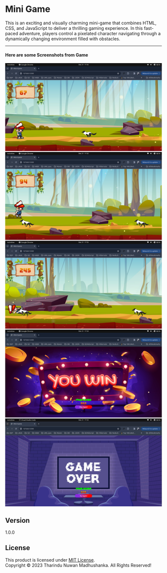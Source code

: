 # Mini Game
This is an exciting and visually charming mini-game that combines HTML, CSS, and JavaScript to deliver a thrilling gaming experience. In this fast-paced adventure, players control a pixelated character navigating through a dynamically changing environment filled with obstacles.

---
#### Here are some Screenshots from Game

![Screen Shot 1](resources/ss/1.png)
![Screen Shot 2](resources/ss/2.png)
![Screen Shot 3](resources/ss/3.png)
![Screen Shot 4](resources/ss/4.png)
![Screen Shot 5](resources/ss/5.png)

## Version
1.0.0

## License
This product is licensed under [MIT License](License.txt). <br/>
Copyright &copy; 2023 Tharindu Nuwan Madhushanka. All Rights Reserved!